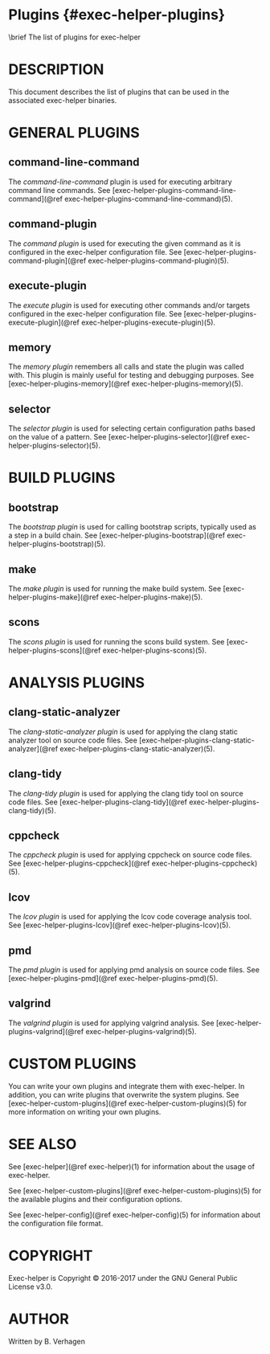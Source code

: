 Plugins                 {#exec-helper-plugins}
=======
\brief The list of plugins for exec-helper

# DESCRIPTION
This document describes the list of plugins that can be used in the associated exec-helper binaries.

# GENERAL PLUGINS
## command-line-command
The _command-line-command_ plugin is used for executing arbitrary command line commands.
See [exec-helper-plugins-command-line-command](@ref exec-helper-plugins-command-line-command)(5).

## command-plugin
The _command plugin_ is used for executing the given command as it is configured in the exec-helper configuration file. See [exec-helper-plugins-command-plugin](@ref exec-helper-plugins-command-plugin)(5).

## execute-plugin
The _execute plugin_ is used for executing other commands and/or targets configured in the exec-helper configuration file. See [exec-helper-plugins-execute-plugin](@ref exec-helper-plugins-execute-plugin)(5).

## memory
The _memory plugin_ remembers all calls and state the plugin was called with. This plugin is mainly useful for testing and debugging purposes. See [exec-helper-plugins-memory](@ref exec-helper-plugins-memory)(5).

## selector
The _selector plugin_ is used for selecting certain configuration paths based on the value of a pattern. See [exec-helper-plugins-selector](@ref exec-helper-plugins-selector)(5).

# BUILD PLUGINS
## bootstrap
The _bootstrap plugin_ is used for calling bootstrap scripts, typically used as a step in a build chain. See [exec-helper-plugins-bootstrap](@ref exec-helper-plugins-bootstrap)(5).

## make
The _make plugin_ is used for running the make build system. See [exec-helper-plugins-make](@ref exec-helper-plugins-make)(5).

## scons
The _scons plugin_ is used for running the scons build system. See [exec-helper-plugins-scons](@ref exec-helper-plugins-scons)(5).

# ANALYSIS PLUGINS
## clang-static-analyzer
The _clang-static-analyzer plugin_ is used for applying the clang static analyzer tool on source code files. See [exec-helper-plugins-clang-static-analyzer](@ref exec-helper-plugins-clang-static-analyzer)(5).

## clang-tidy
The _clang-tidy plugin_ is used for applying the clang tidy tool on source code files. See [exec-helper-plugins-clang-tidy](@ref exec-helper-plugins-clang-tidy)(5).

## cppcheck
The _cppcheck plugin_ is used for applying cppcheck on source code files. See [exec-helper-plugins-cppcheck](@ref exec-helper-plugins-cppcheck)(5).

## lcov
The _lcov plugin_ is used for applying the lcov code coverage analysis tool. See [exec-helper-plugins-lcov](@ref exec-helper-plugins-lcov)(5).

## pmd
The _pmd plugin_ is used for applying pmd analysis on source code files. See [exec-helper-plugins-pmd](@ref exec-helper-plugins-pmd)(5).

## valgrind
The _valgrind plugin_ is used for applying valgrind analysis. See [exec-helper-plugins-valgrind](@ref exec-helper-plugins-valgrind)(5).

# CUSTOM PLUGINS
You can write your own plugins and integrate them with exec-helper. In addition, you can write plugins that overwrite the system plugins. See [exec-helper-custom-plugins](@ref exec-helper-custom-plugins)(5) for more information on writing your own plugins.

# SEE ALSO
See [exec-helper](@ref exec-helper)(1) for information about the usage of exec-helper.

See [exec-helper-custom-plugins](@ref exec-helper-custom-plugins)(5) for the available plugins and their configuration options.

See [exec-helper-config](@ref exec-helper-config)(5) for information about the configuration file format.

# COPYRIGHT
Exec-helper is Copyright &copy; 2016-2017 under the GNU General Public License v3.0.

# AUTHOR
Written by B. Verhagen
